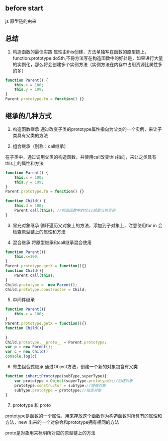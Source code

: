 
## before start
js 原型链的由来

## 总结

1. 构造函数的最佳实践
属性由this创建，方法单独写在函数的原型链上，function.prototype.doSth,不将方法写在构造函数中的好处是，如果进行大量的实例化，那么将会创建多个实例方法（实例方法在内存中占用资源比属性多的多）
```js
function Parent() {
	this.x = 100;
	this.y = 199;
}
Parent.prototype.fn = function() {} 
```

## 继承的几种方式
1. 构造函数继承
通过改变子类的prototype属性指向为父类的一个实例，来让子类具有父类的方法


2. 组合继承（别称：call继承）

在子类中，通过调用父类的构造函数，并使用call改变this指向，来让之类具有this上的属性和方法

```js
function Parent() {
	this.x = 100;
	this.y = 199;
}
Parent.prototype.fn = function() {}
 
function Child() {
	this.d = 100;
	Parent.call(this); //构造函数中的this就是当前实例
}
```
3. 冒充对象继承
循环遍历父对象上的方法，添加到子对象上，注意使用for in 会检查原型链上的属性和方法

4. 混合继承
将原型继承和call继承混合使用
```js
function Parent(){
	this.x=100;
}
Parent.prototype.getX = function(){}
function Child(){
	Parent.call(this);
}
Child.prototype =  new Parent();
Child.prototype.constructor = Child;
```

5. 中间件继承
```js
function Parent(){
	this.x = 100;
}
Parent.prototype.getX = function(){}
function Child(){
	
}
Child.prototype.__proto__ = Parent.prototype;
var p = new Parent();
var c = new Child()
console.log(c)
```

6. 寄生组合式继承
通过Object方法，创建一个新的对象包含有父类
```js
function inheritPrototype(subType,superType){
	var prototype = Object(superType.prototype);//创建对象
	prototype.constructor = subType;//增强对象
	subType.prototype = prototype;//指定对象
}

```









7. prototype 和 proto

prototype是函数的一个属性，用来存放这个函数作为构造函数时所具有的属性和方法，new 出来的一个对象会和prototype拥有相同的方法

proto是对象用来标明所对应的原型链上的方法



